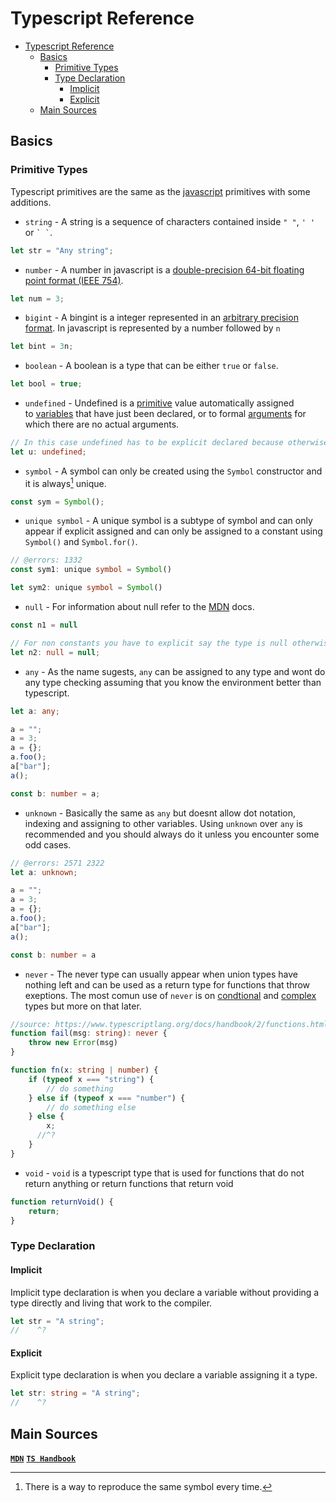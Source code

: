 # Typescript Reference

- [Typescript Reference](#typescript-reference)
  - [Basics](#basics)
    - [Primitive Types](#primitive-types)
    - [Type Declaration](#type-declaration)
      - [Implicit](#implicit)
      - [Explicit](#explicit)
  - [Main Sources](#main-sources)

Basics
------

### Primitive Types

Typescript primitives are the same as the [javascript](https://developer.mozilla.org/en-US/docs/Glossary/Primitive) primitives with some additions.

- `string` -
A string is a sequence of characters contained inside `" "`, `' '` or `` ` ` ``.

```ts
let str = "Any string";
```

- `number` -
A number in javascript is a [double-precision 64-bit floating point format (IEEE 754)](https://en.wikipedia.org/wiki/Double_precision_floating-point_format).

```ts
let num = 3;
```

- `bigint` -
A bingint is a integer represented in an [arbitrary precision format](https://en.wikipedia.org/wiki/Arbitrary-precision_arithmetic). In javascript is represented by a number followed by `n`

```ts
let bint = 3n;
```

- `boolean` -
A boolean is a type that can be either `true` or `false`.

```ts
let bool = true;
```

- `undefined` -
Undefined is a [primitive](https://developer.mozilla.org/en-US/docs/Glossary/Primitive) value automatically assigned to [variables](https://developer.mozilla.org/en-US/docs/Glossary/Variable) that have just been declared, or to formal [arguments](https://developer.mozilla.org/en-US/docs/Glossary/Argument) for which there are no actual arguments.

```ts
// In this case undefined has to be explicit declared because otherwise typescript will make it `any`, more on that in a moment
let u: undefined;
```

- `symbol` -
A symbol can only be created using the `Symbol` constructor and it is always[^1] unique.

```ts
const sym = Symbol();
```

- `unique symbol` -
A unique symbol is a subtype of symbol and can only appear if explicit assigned and can only be assigned to a constant using `Symbol()` and `Symbol.for()`.

```ts twoslash
// @errors: 1332
const sym1: unique symbol = Symbol()

let sym2: unique symbol = Symbol()
```

- `null` -
For information about null refer to the [MDN](https://developer.mozilla.org/en-US/docs/Glossary/Null) docs.

```ts
const n1 = null

// For non constants you have to explicit say the type is null otherwise typescript will say its `any`
let n2: null = null;
```

- `any` -
As the name sugests, `any` can be assigned to any type and wont do any type checking assuming that you know the environment better than typescript. 

```ts
let a: any;

a = "";
a = 3;
a = {};
a.foo();
a["bar"];
a();

const b: number = a;
```

- `unknown` -
Basically the same as `any` but doesnt allow dot notation, indexing and assigning to other variables. Using `unknown` over `any` is recommended and you should always do it unless you encounter some odd cases.

```ts
// @errors: 2571 2322
let a: unknown;

a = "";
a = 3;
a = {};
a.foo();
a["bar"];
a();

const b: number = a
```

- `never` -
The never type can usually appear when union types have nothing left and can be used as a return type for functions that throw exeptions. The most comun use of `never` is on [condtional](#conditional-types) and [complex](#complex-types) types but more on that later.

```ts twoslash
//source: https://www.typescriptlang.org/docs/handbook/2/functions.html#never
function fail(msg: string): never {
	throw new Error(msg)
}

function fn(x: string | number) {
	if (typeof x === "string") {
		// do something
	} else if (typeof x === "number") {
		// do something else
	} else {
        x;
      //^?
	}
}
```

- `void` -
`void` is a typescript type that is used for functions that do not return anything or return functions that return void

```ts
function returnVoid() {
    return;
}
```

[^1]: There is a way to reproduce the same symbol every time.

### Type Declaration

#### Implicit

Implicit type declaration is when you declare a variable without providing a type directly and living that work to the compiler.

```ts twoslash
let str = "A string";
//    ^?
```

#### Explicit

Explicit type declaration is when you declare a variable assigning it a type.

```ts twoslash
let str: string = "A string";
//    ^?
```

Main Sources
------------
[**`MDN`**](https://developer.mozilla.org/)
[**`TS Handbook`**](https://www.typescriptlang.org/docs/handbook)